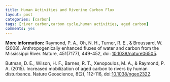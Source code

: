 ```yaml
---
title: Human Activities and Riverine Carbon Flux
layout: post
categories: [carbon]
tags: [river carbon,carbon cycle,human activities, aged carbon]
comments: yes
---
```




**More information:** Raymond, P. A., Oh, N. H., Turner, R. E., & Broussard, W. (2008). Anthropogenically enhanced fluxes of water and carbon from the Mississippi River. Nature, 451(7177), 449-452, doi: [10.1038/nature06505](http://www.nature.com/nature/journal/v451/n7177/full/nature06505.html).

Butman, D. E., Wilson, H. F., Barnes, R. T., Xenopoulos, M. A., & Raymond, P. A. (2015). Increased mobilization of aged carbon to rivers by human disturbance. Nature Geoscience, 8(2), 112-116, doi:[10.1038/ngeo2322](http://www.nature.com/ngeo/journal/v8/n2/abs/ngeo2322.html).

